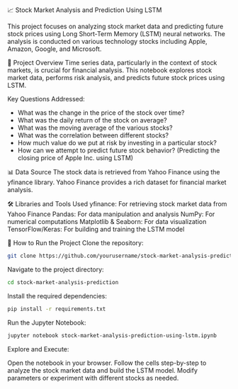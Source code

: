 📈 Stock Market Analysis and Prediction Using LSTM

This project focuses on analyzing stock market data and predicting future stock prices using Long Short-Term Memory (LSTM) neural networks.
The analysis is conducted on various technology stocks including Apple, Amazon, Google, and Microsoft.

📝 Project Overview
Time series data, particularly in the context of stock markets, is crucial for financial analysis. 
This notebook explores stock market data, performs risk analysis, and predicts future stock prices using LSTM.

Key Questions Addressed:
* What was the change in the price of the stock over time?
* What was the daily return of the stock on average?
* What was the moving average of the various stocks?
* What was the correlation between different stocks?
* How much value do we put at risk by investing in a particular stock?
* How can we attempt to predict future stock behavior? (Predicting the closing price of Apple Inc. using LSTM)

📊 Data Source
The stock data is retrieved from Yahoo Finance using the yfinance library. Yahoo Finance provides a rich dataset for financial market analysis.

🛠️ Libraries and Tools Used
yfinance: For retrieving stock market data from Yahoo Finance
Pandas: For data manipulation and analysis
NumPy: For numerical computations
Matplotlib & Seaborn: For data visualization
TensorFlow/Keras: For building and training the LSTM model

🚀 How to Run the Project
Clone the repository:

 ```bash
git clone https://github.com/yourusername/stock-market-analysis-prediction.git
```
Navigate to the project directory:

 ```bash
cd stock-market-analysis-prediction
```
Install the required dependencies:

 ```bash
pip install -r requirements.txt
 ```
Run the Jupyter Notebook:

 ```bash
jupyter notebook stock-market-analysis-prediction-using-lstm.ipynb
```
Explore and Execute:

Open the notebook in your browser.
Follow the cells step-by-step to analyze the stock market data and build the LSTM model.
Modify parameters or experiment with different stocks as needed.
